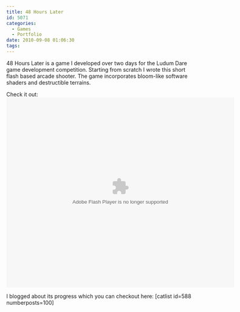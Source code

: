 ```yaml
---
title: 48 Hours Later
id: 5071
categories:
  - Games
  - Portfolio
date: 2010-09-08 01:06:30
tags:
---
```


48 Hours Later is a game I developed over two days for the Ludum Dare game development competition. Starting from scratch I wrote this short flash based arcade shooter. The game incorporates bloom-like software shaders and destructible terrains. 

<!--more-->

Check it out: 
<object style="width: 600px; height: 500px;" classid="clsid:d27cdb6e-ae6d-11cf-96b8-444553540000" width="600" height="500" codebase="https://download.macromedia.com/pub/shockwave/cabs/flash/swflash.cab#version=6,0,40,0"><param name="src" value="https://www.mikecann.co.uk/DumpingGround/ld/18/05/LudumDare18.swf" /><embed style="width: 600px; height: 500px;" type="application/x-shockwave-flash" width="600" height="500" src="https://www.mikecann.co.uk/DumpingGround/ld/18/05/LudumDare18.swf"></embed></object>

I blogged about its progress which you can checkout here:
[catlist id=588 numberposts=100]